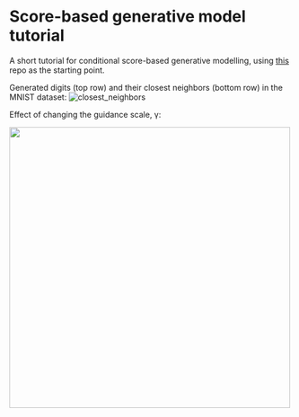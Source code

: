 # Score-based generative model tutorial

A short tutorial for conditional score-based generative modelling, using [this](https://github.com/mfkasim1/score-based-tutorial) repo as the starting point.

Generated digits (top row) and their closest neighbors (bottom row) in the MNIST dataset:
![closest_neighbors](https://github.com/user-attachments/assets/e219b50e-b5f0-4a1a-beaf-d2703196e07c)

Effect of changing the guidance scale, γ:

<img src="https://github.com/user-attachments/assets/9423c87e-8996-4d31-87ac-675a07baf701" width="500">

